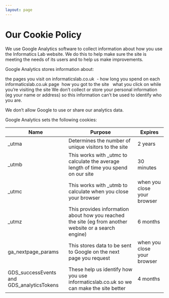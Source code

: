 ```yaml
---
layout: page
---
```


Our Cookie Policy
=================

We use Google Analytics software to collect information about how you use the Informatics Lab website. We do this to help make sure the site is meeting the needs of its users and to help us make improvements.

Google Analytics stores information about:

the pages you visit on informaticslab.co.uk  - how long you spend on each informaticslab.co.uk page 
how you got to the site  
what you click on while you’re visiting the site
We don’t collect or store your personal information (eg your name or address) so this information can’t be used to identify who you are.

We don’t allow Google to use or share our analytics data.

Google Analytics sets the following cookies:

| Name     |              Purpose                                                      | Expires                 	   	 |
|----------|---------------------------------------------------------------------------|---------------------------------|
| _utma    | 	Determines the number of unique visitors to the site	              |  2 years                         |
| _utmb	   |     This works with _utmc to calculate the average length of time you spend on our site	 |  30 minutes       |
| _utmc    |	    This works with _utmb to calculate when you close your browser   |	when you close your browser          |
| _utmz    |    This provides information about how you reached the site (eg from another website or a search engine) |	6 months |
| ga_nextpage_params  |	This stores data to be sent to Google on the next page you request |	when you close your browser |
| GDS_successEvents and GDS_analyticsTokens |	These help us identify how you use informaticslab.co.uk so we can make the site better |	4 months|